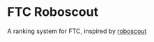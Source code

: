 # FTC Roboscout

A ranking system for FTC, inspired by [roboscout](https://github.com/davish/roboscout)